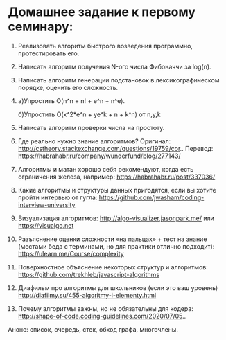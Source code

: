 # Домашнее задание к первому семинару:
1) Реализовать алгоритм быстрого возведения программно, протестировать его. 
2) Написать алгоритм получения N-ого числа Фибоначчи за log(n).
3) Написать алгоритм генерации подстановок в лексикографическом порядке, оценить его сложность.
4) а)Упростить O(n^n + n! + e^n + n^e). 

    б)Упростить O(x^2*e^n + ye^k + n + k^n) от n,y,k
6) Написать алгоритм проверки числа на простоту.
7) Где реально нужно знание алгоритмов? Оригинал:
http://cstheory.stackexchange.com/questions/19759/cor..
Перевод: https://habrahabr.ru/company/wunderfund/blog/277143/
8) Алгоритмы и матан хорошо себя рекомендуют, когда есть ограничения железа, например:
https://habrahabr.ru/post/337036/
9) Какие алгоритмы и структуры данных пригодятся, если вы хотите пройти интервью от гугла: https://github.com/jwasham/coding-interview-university
10) Визуализация алгоритмов: http://algo-visualizer.jasonpark.me/ или https://visualgo.net
11) Разъяснение оценки сложности «на пальцах» + тест на знание (местами беда с терминами, но для практики отлично подходит): https://ulearn.me/Course/complexity
12) Поверхностное объяснение некоторых структур и алгоритмов: https://github.com/trekhleb/javascript-algorithms
13) Диафильм про алгоритмы для школьников (если это ваш уровень) http://diafilmy.su/455-algoritmy-i-elementy.html
14) Почему алгоритмы важны, но не обязательны для кодера: http://shape-of-code.coding-guidelines.com/2020/07/05..

Анонс: список, очередь, стек, обход графа, многочлены.

